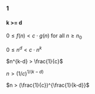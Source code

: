 ### 1

#### k >= d

$0 \le f(n) < c \cdot g(n)$ for all $n \geq n_0$

$0 \le n^d < c \cdot n^k$

$n^{k-d} > \frac{1}{c}$

$n > (1/c)^{1/(k-d)}$

$n > (\frac{1}{c})^{\frac{1}{k-d}}$





